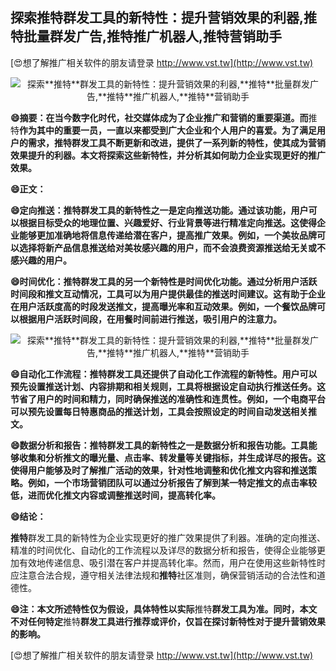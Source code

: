 ## **探索**推特**群发工具的新特性：提升营销效果的利器,**推特**批量群发广告,**推特**推广机器人,**推特**营销助手**

[😍想了解推广相关软件的朋友请登录 http://www.vst.tw](http://www.vst.tw)

 <center><img src="https://vst.tw/MP4/tuiguang/png/0.png" alt="探索**推特**群发工具的新特性：提升营销效果的利器,**推特**批量群发广告,**推特**推广机器人,**推特**营销助手"></center>

**😄摘要：在当今数字化时代，社交媒体成为了企业推广和营销的重要渠道。而**推特**作为其中的重要一员，一直以来都受到广大企业和个人用户的喜爱。为了满足用户的需求，**推特**群发工具不断更新和改进，提供了一系列新的特性，使其成为营销效果提升的利器。本文将探索这些新特性，并分析其如何助力企业实现更好的推广效果。**

**😄正文：**

**😄定向推送：**推特**群发工具的新特性之一是定向推送功能。通过该功能，用户可以根据目标受众的地理位置、兴趣爱好、行业背景等进行精准定向推送。这使得企业能够更加准确地将信息传递给潜在客户，提高推广效果。例如，一个美妆品牌可以选择将新产品信息推送给对美妆感兴趣的用户，而不会浪费资源推送给无关或不感兴趣的用户。**

**😄时间优化：**推特**群发工具的另一个新特性是时间优化功能。通过分析用户活跃时间段和推文互动情况，工具可以为用户提供最佳的推送时间建议。这有助于企业在用户活跃度高的时段发送推文，提高曝光率和互动效果。例如，一个餐饮品牌可以根据用户活跃时间段，在用餐时间前进行推送，吸引用户的注意力。**

 <center><img src="https://vst.tw/MP4/tuiguang/png/3.png" alt="探索**推特**群发工具的新特性：提升营销效果的利器,**推特**批量群发广告,**推特**推广机器人,**推特**营销助手"></center>

**😄自动化工作流程：**推特**群发工具还提供了自动化工作流程的新特性。用户可以预先设置推送计划、内容排期和相关规则，工具将根据设定自动执行推送任务。这节省了用户的时间和精力，同时确保推送的准确性和连贯性。例如，一个电商平台可以预先设置每日特惠商品的推送计划，工具会按照设定的时间自动发送相关推文。**

**😄数据分析和报告：**推特**群发工具的新特性之一是数据分析和报告功能。工具能够收集和分析推文的曝光量、点击率、转发量等关键指标，并生成详尽的报告。这使得用户能够及时了解推广活动的效果，针对性地调整和优化推文内容和推送策略。例如，一个市场营销团队可以通过分析报告了解到某一特定推文的点击率较低，进而优化推文内容或调整推送时间，提高转化率。**

**😄结论：**

**推特**群发工具的新特性为企业实现更好的推广效果提供了利器。准确的定向推送、精准的时间优化、自动化的工作流程以及详尽的数据分析和报告，使得企业能够更加有效地传递信息、吸引潜在客户并提高转化率。然而，用户在使用这些新特性时应注意合法合规，遵守相关法律法规和**推特**社区准则，确保营销活动的合法性和道德性。

**😄注：本文所述特性仅为假设，具体特性以实际**推特**群发工具为准。同时，本文不对任何特定**推特**群发工具进行推荐或评价，仅旨在探讨新特性对于提升营销效果的影响。**

[😍想了解推广相关软件的朋友请登录 http://www.vst.tw](http://www.vst.tw)




